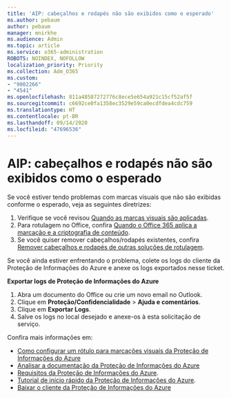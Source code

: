 ```yaml
---
title: 'AIP: cabeçalhos e rodapés não são exibidos como o esperado'
ms.author: pebaum
author: pebaum
manager: mnirkhe
ms.audience: Admin
ms.topic: article
ms.service: o365-administration
ROBOTS: NOINDEX, NOFOLLOW
localization_priority: Priority
ms.collection: Adm_O365
ms.custom:
- "9002266"
- "4541"
ms.openlocfilehash: 811a48587272776c8ece5e654a921c15cf52af5f
ms.sourcegitcommit: c6692ce0fa1358ec3529e59ca0ecdfdea4cdc759
ms.translationtype: HT
ms.contentlocale: pt-BR
ms.lasthandoff: 09/14/2020
ms.locfileid: "47696536"
---
```

# <a name="aip-headers-and-footers-not-displaying-as-expected"></a>AIP: cabeçalhos e rodapés não são exibidos como o esperado

Se você estiver tendo problemas com marcas visuais que não são exibidas conforme o esperado, veja as seguintes diretrizes:

1. Verifique se você revisou [Quando as marcas visuais são aplicadas](https://docs.microsoft.com/azure/information-protection/configure-policy-markings#when-visual-markings-are-applied).
2. Para rotulagem no Office, confira [Quando o Office 365 aplica a marcação e a criptografia de conteúdo](https://docs.microsoft.com/microsoft-365/compliance/sensitivity-labels-office-apps#when-office-apps-apply-content-marking-and-encryption).
3. Se você quiser remover cabeçalhos/rodapés existentes, confira [Remover cabeçalhos e rodapés de outras soluções de rotulagem](https://docs.microsoft.com/azure/information-protection/rms-client/client-admin-guide-customizations#remove-headers-and-footers-from-other-labeling-solutions).

Se você ainda estiver enfrentando o problema, colete os logs do cliente da Proteção de Informações do Azure e anexe os logs exportados nesse ticket.

**Exportar logs de Proteção de Informações do Azure**

1. Abra um documento do Office ou crie um novo email no Outlook.
2. Clique em **Proteção/Confidencialidade** > **Ajuda e comentários**.
3. Clique em **Exportar Logs**.
4. Salve os logs no local desejado e anexe-os à esta solicitação de serviço.

Confira mais informações em:

- [Como configurar um rótulo para marcações visuais da Proteção de Informações do Azure](https://docs.microsoft.com/azure/information-protection/configure-policy-markings)
- [Analisar a documentação da Proteção de Informações do Azure](https://docs.microsoft.com/azure/information-protection/what-is-information-protection)
- [Requisitos da Proteção de Informações do Azure](https://docs.microsoft.com/azure/information-protection/get-started/requirements).
- [Tutorial de início rápido da Proteção de Informações do Azure](https://docs.microsoft.com/azure/information-protection/get-started/infoprotect-quick-start-tutorial).
- [Baixar o cliente da Proteção de Informações do Azure](https://www.microsoft.com/download/details.aspx?id=53018)
